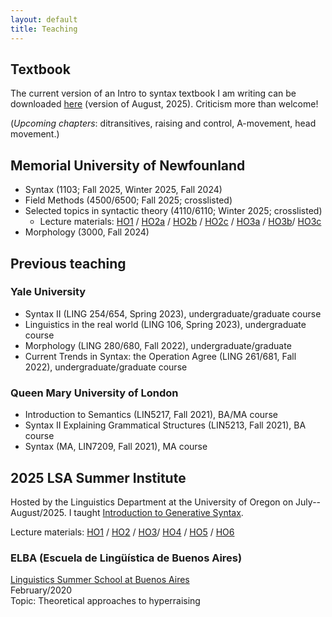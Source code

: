 ```yaml
---
layout: default
title: Teaching
---
```

## Textbook

The current version of an Intro to syntax textbook I am writing can be downloaded [here](files/Introduction_to_syntax_textbook.pdf) (version of August, 2025). Criticism more than welcome!

(_Upcoming chapters_: ditransitives, raising and control, A-movement, head movement.)

## Memorial University of Newfounland
+ Syntax (1103; Fall 2025, Winter 2025, Fall 2024)
+ Field Methods (4500/6500; Fall 2025; crosslisted)
+ Selected topics in syntactic theory (4110/6110; Winter 2025; crosslisted)
  + Lecture materials: [HO1](https://sznfng.github.io/files/agree_course/Selected_topics_in_syntactic_theory_4110_6110_Winter_2025_handout%201.pdf) / [HO2a](https://sznfng.github.io/files/agree_course/Selected_topics_in_syntactic_theory_4110_6110_Winter_2025_handout%202a.pdf) / [HO2b](https://sznfng.github.io/files/agree_course/Selected_topics_in_syntactic_theory_4110_6110_Winter_2025_handout%202b.pdf) / [HO2c](https://sznfng.github.io/files/agree_course/Selected_topics_in_syntactic_theory_4110_6110_Winter_2025_handout%202c.pdf) / [HO3a](https://sznfng.github.io/files/agree_course/Selected_topics_in_syntactic_theory_4110_6110_Winter_2025_handout%203a.pdf) / [HO3b](https://sznfng.github.io/files/agree_course/Selected_topics_in_syntactic_theory_4110_6110_Winter_2025_handout%203b.pdf)/ [HO3c](https://sznfng.github.io/files/agree_course/Selected_topics_in_syntactic_theory_4110_6110_Winter_2025_handout%203c.pdf)
+ Morphology (3000, Fall 2024)

## Previous teaching

### Yale University
+ Syntax II (LING 254/654, Spring 2023), undergraduate/graduate course
+ Linguistics in the real world (LING 106, Spring 2023), undergraduate course
+ Morphology (LING 280/680, Fall 2022), undergraduate/graduate
+ Current Trends in Syntax: the Operation Agree (LING 261/681, Fall 2022), undergraduate/graduate course

### Queen Mary University of London
+ Introduction to Semantics (LIN5217, Fall 2021), BA/MA course
+ Syntax II Explaining Grammatical Structures (LIN5213, Fall 2021), BA course
+ Syntax (MA, LIN7209, Fall 2021), MA course

## 2025 LSA Summer Institute

Hosted by the Linguistics Department at the University of Oregon on July--August/2025. I taught [Introduction to Generative Syntax](https://center.uoregon.edu/LSA/2025/program/search/detail_session.php?id=13901702).

Lecture materials: [HO1](files/intro_syntax/Intro_Generative_Syntax_LSA_2025_HO1.pdf) / [HO2](files/intro_syntax/Intro_Generative_Syntax_LSA_2025_HO2.pdf) / [HO3](files/intro_syntax/Intro_Generative_Syntax_LSA_2025_HO3.pdf )/ [HO4](files/intro_syntax/Intro_Generative_Syntax_LSA_2025_HO4.pdf) / [HO5](files/intro_syntax/Intro_Generative_Syntax_LSA_2025_HO5.pdf) / [HO6](files/intro_syntax/Intro_Generative_Syntax_LSA_2025_HO6.pdf)

### ELBA (Escuela de Lingüística de Buenos Aires)
[Linguistics Summer School at Buenos Aires](https://escuela-linguistica-de-buenos-aires.github.io/)\
February/2020\
Topic: Theoretical approaches to hyperraising
